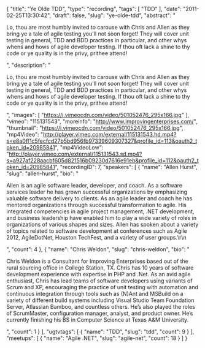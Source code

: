 {
  "title": "Ye Olde TDD",
  "type": "recording",
  "tags": [
    "TDD"
  ],
  "date": "2011-02-25T13:30:42",
  "draft": false,
  "slug": "ye-olde-tdd",
  "abstract": "<p>Lo, thou are most humbly invited to carouse with Chris and Allen as they bring ye a tale of agile testing you'll not soon forget! They will cover unit testing in general, TDD and BDD practices in particular, and other whys whens and hows of agile developer testing. If thou oft lack a shine to thy code or ye quality is in the privy, prithee attend!</p>",
  "description": "<p>Lo, thou are most humbly invited to carouse with Chris and Allen as they bring ye a tale of agile testing you'll not soon forget! They will cover unit testing in general, TDD and BDD practices in particular, and other whys whens and hows of agile developer testing. If thou oft lack a shine to thy code or ye quality is in the privy, prithee attend!</p>",
  "images": [
    "https://i.vimeocdn.com/video/501052476_295x166.jpg"
  ],
  "vimeo": "115131543",
  "moreinfo": "http://www.improvingenterprises.com/",
  "thumbnail": "https://i.vimeocdn.com/video/501052476_295x166.jpg",
  "mp4Video": "http://player.vimeo.com/external/115131543.hd.mp4?s=e8a0ff1c5fecfcd27b5bd956fb97339609307327&profile_id=113&oauth2_token_id=20985841",
  "mp4VideoLow": "http://player.vimeo.com/external/115131543.sd.mp4?s=a927af228aacbf605d821516b09230d7616e91eb&profile_id=112&oauth2_token_id=20985841",
  "recordingID": 7,
  "speakers": [
    {
      "name": "Allen Hurst",
      "slug": "allen-hurst",
      "bio": "<p>Allen is an agile software leader, developer, and coach. As a software services leader he has grown successful organizations by emphasizing valuable software delivery to clients. As an agile leader and coach he has mentored organizations through successful transformation to agile. His integrated competencies in agile project management, .NET development, and business leadership have enabled him to play a wide variety of roles in organizations of various shapes and sizes. Allen has spoken about a variety of topics related to software development at conferences such as Agile 2012, AgileDotNet, Houston TechFest, and a variety of user groups.\r\n</p>",
      "count": 4
    },
    {
      "name": "Chris Weldon",
      "slug": "chris-weldon",
      "bio": "<p>Chris Weldon is a Consultant for Improving Enterprises based out of the rural sourcing office in College Station, TX. Chris has 10 years of software development experience with expertise in PHP and .Net. As an avid agile enthusiast, Chris has lead teams of software developers using variants of Scrum and XP, encouraging the practice of unit testing with automation and continuous integration through tools such as (N)Ant and MSBuild on a variety of different build systems including Visual Studio Team Foundation Server, Atlassian Bamboo, and countless others. He&rsquo;s also played the roles of ScrumMaster, configuration manager, analyst, and product owner. He&rsquo;s currently finishing his BS in Computer Science at Texas A&amp;M University.</p>",
      "count": 1
    }
  ],
  "ugtvtags": [
    {
      "name": "TDD",
      "slug": "tdd",
      "count": 9
    }
  ],
  "meetups": [
    {
      "name": "Agile .NET",
      "slug": "agile-net",
      "count": 18
    }
  ]
}
